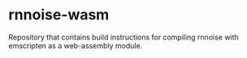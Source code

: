 # rnnoise-wasm
Repository that contains build instructions for compiling rnnoise with emscripten as a web-assembly module.
